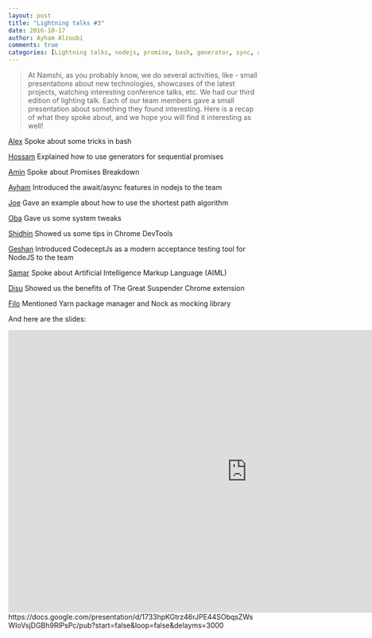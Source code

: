 ```yaml
---
layout: post
title: "Lightning talks #3"
date: 2016-10-17
author: Ayham Alzoubi
comments: true
categories: [Lightning talks, nodejs, promise, bash, generator, sync, await, breadth algorithm, dev tools, codecept, aiml, nock, yarn]
---
```


>At Namshi, as you probably know, we do several activities, like - small presentations about new technologies,
>showcases of the latest projects, watching interesting conference talks, etc.
>We had our third edition of lighting talk. Each of our team members gave a small presentation about something they found interesting.
>Here is a recap of what they spoke about, and we hope you will find it interesting as well!

<!-- more -->

[Alex](/team/#Alessandro%20Nadalin) Spoke about some tricks in bash

[Hossam](team/#Hossam%20Fares) Explained how to use generators for sequential promises

[Amin](team/#Mohamed%20Amin) Spoke about Promises Breakdown

[Ayham](team/#Ayham%20Alzoubi) Introduced the await/async features in nodejs to the team

[Joe](team/Joe%20Jean) Gave an example about how to use the shortest path algorithm

[Oba](team/#Oluwaseun%20Obajobi) Gave us some system tweaks

[Shidhin](team/#Shidhin%20CR) Showed us some tips in Chrome DevTools

[Geshan](team/#Geshan%20Manandhar) Introduced CodeceptJs as a modern acceptance testing tool for NodeJS to the team

[Samar]() Spoke about Artificial Intelligence Markup Language (AIML)

[Disu](team/#Adedamola%20Disu) Showed us the benefits of The Great Suspender Chrome extension 

[Filo](team/#filippo%20de%20santis) Mentioned Yarn package manager and Nock as mocking library

And here are the slides:

<iframe src="https://docs.google.com/presentation/d/1733hpKGtrz46rJPE44SObqsZWsWIoVsjDGBh9RlPsPc/embed?start=true&loop=false&delayms=3000" frameborder="0" width="960" height="569" allowfullscreen="true" mozallowfullscreen="true" webkitallowfullscreen="true"></iframe>
https://docs.google.com/presentation/d/1733hpKGtrz46rJPE44SObqsZWsWIoVsjDGBh9RlPsPc/pub?start=false&loop=false&delayms=3000
